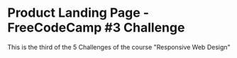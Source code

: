 # Product Landing Page - FreeCodeCamp #3 Challenge
This is the third of the 5 Challenges of the course "Responsive Web Design"
